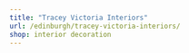```yaml
---
title: "Tracey Victoria Interiors"
url: /edinburgh/tracey-victoria-interiors/
shop: interior decoration
---
```

